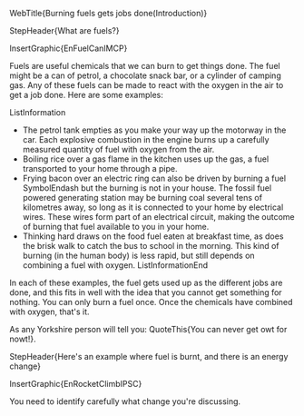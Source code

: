 WebTitle{Burning fuels gets jobs done(Introduction)}

StepHeader{What are fuels?}

InsertGraphic{EnFuelCanIMCP}

Fuels are useful chemicals that we can burn to get things done. The fuel might be a can of petrol, a chocolate snack bar, or a cylinder of camping gas. Any of these fuels can be made to react with the oxygen in the air to get a job done. Here are some examples:
 

ListInformation
- The petrol tank empties as you make your way up the motorway in the car. Each explosive combustion in the engine burns up a carefully measured quantity of fuel with oxygen from the air.
- Boiling rice over a gas flame in the kitchen uses up the gas, a fuel transported to your home through a pipe.
- Frying bacon over an electric ring can also be driven by burning a fuel SymbolEndash but the burning is not in your house. The fossil fuel powered generating station may be burning coal several tens of kilometres away, so long as it is connected to your home by electrical wires. These wires form part of an electrical circuit, making the outcome of burning that fuel available to you in your home.
- Thinking hard draws on the food fuel eaten at breakfast time, as does the brisk walk to catch the bus to school in the morning. This kind of burning (in the human body) is less rapid, but still depends on combining a fuel with oxygen.
ListInformationEnd

In each of these examples, the fuel gets used up as the different jobs are done, and this fits in well with the idea that you cannot get something for nothing. You can only burn a fuel once. Once the chemicals have combined with oxygen, that's it.

As any Yorkshire person will tell you: QuoteThis{You can never get owt for nowt!}.

StepHeader{Here's an example where fuel is burnt, and there is an energy change}

InsertGraphic{EnRocketClimbIPSC}

You need to identify carefully what change you're discussing.


